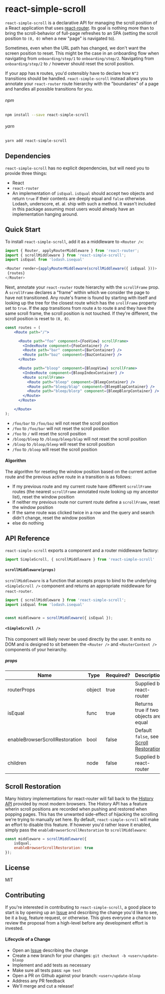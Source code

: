 # react-simple-scroll

`react-simple-scroll` is a declarative API for managing the scroll position
of a React application that uses [react-router](https://github.com/ReactTraining/react-router).
Its goal is nothing more than to bring the scroll-behavior of full-page
refreshes to an SPA (setting the scroll position to `(0, 0)` when a new "page" is
navigated to).

Sometimes, even when the URL path has changed, we don't want the screen position
to reset.  This might be the case in an onboarding flow when navigating from
`onboarding/step/1` to `onboarding/step/2`.  Navigating from `onboarding/step/2`
to `/` however should reset the scroll position.

If your app has `N` routes, you'd ostensibly have to declare how `N^2`
transitions should be handled.  `react-simple-scroll` instead allows you to
annotate your `react-router` route hierarchy with the "boundaries" of a page and
handles all possible transitions for you.

###### npm

```bash
npm install --save react-simple-scroll
```

###### yarn

```bash
yarn add react-simple-scroll
```

## Dependencies

`react-simple-scroll` has no explicit dependencies, but will need you to provide
three things:

* React
* `react-router`
* An implementation of `isEqual`.  `isEqual` should accept two objects and
  return `true` if their contents are deeply equal and `false` otherwise.
  Lodash, underscore, et. al. ship with such a method.  It wasn't included in
  this package assuming most users would already have an implementation
  hanging around.

## Quick Start

To install `react-simple-scroll`, add it as a middleware to `<Router />`:

```javascript
import { Router, applyRouterMiddleware } from 'react-router';
import { scrollMiddleware } from 'react-simple-scroll';
import isEqual from 'lodash.isequal'

<Router render={applyRouterMiddleware(scrollMiddleware({ isEqual }))>
 {routes}
</Router>
```

Next, annotate your `react-router` route hierarchy with the `scrollFrame` prop.
A `scrollFrame` declares a "frame" within which we consider the page to have
not transitioned.  Any route's frame is found by starting with itself and
looking up the tree for the closest route which has the `srollFrame` property
set to `true`. If the app transitions from route `A` to route `B` and they have
the same scroll frame, the scroll position is not touched.  If they're
different, the scroll position is reset to `(0, 0)`.

```jsx
const routes = (
	<Route path="/">

	  <Route path="foo" component={FooView} scrollFrame>
	    <IndexRoute component={FooContainer} />
	    <Route path="bar" component={BarContainer} />
	    <Route path="baz" component={BazContainer} />
	  </Route>

	  <Route path="bloop" component={BloopView} scrollFrame>
	    <IndexRoute component={BloopIndexContainer} />
	    <Route scrollFrame>
	      <Route path="bleep" component={BleepContainer} />
	      <Route path="bleep/blap" component={BleepBlapContainer} />
	      <Route path="bleep/blorp" component={BleepBlorpContainer} />
	    </Route>
	  </Route>

	</Route>
);
```

* `/foo/bar` to `/foo/baz` will not reset the scroll position
* `/foo` to `/foo/bar` will not reset the scroll position
* `/foo` to `/` will reset the scroll position
* `/bloop/bleep` to `/bloop/bleep/blap` will not reset the scroll position
* `/bloop` to `/bloop/bleep` will reset the scroll position
* `/foo` to `/bloop` will reset the scroll position

#### Algorithm

The algorithm for reseting the window position based on the current active
route and the previous active route in a transition is as follows:

* If my previous route and my current route have different `scrollFrame` routes
  (the nearest `scrollFrame` annotated route looking up my ancestor list), reset
  the window position
* If neither my previous route nor current route define a `scrollFrame`, reset
  the window position
* If the same route was clicked twice in a row and the query and search didn't
  change, reset the window position
* else do nothing

## API Reference

`react-simple-scroll` exports a component and a router middleware factory:

```jsx
import SimpleScroll, { scrollMiddleware } from 'react-simple-scroll'
```

#### `scrollMiddleware(props)`

`scrollMiddleware` is a function that accepts props to bind to the underlying
`<SimpleScroll />` component and returns an appropriate middleware for
`react-router`.

```jsx
import { scrollMiddleware } from 'react-simple-scroll';
import isEqual from 'lodash.isequal'


const middleware = scrollMiddleware({ isEqual });
```

#### `<SimpleScroll />`

This component will likely never be used directly by the user.  It emits no DOM
and is designed to sit between the `<Router />` and `<RouterContext />`
components of your heirarchy.


##### props

| Name                              | Type   | Required? | Description                           |
|-----------------------------------|--------|-----------|---------------------------------------|
| routerProps                       | object | true      | Supplied by react-router              |
| isEqual                           | func   | true      | Returns true if two objects are equal |
| enableBrowserScrollRestoration    | bool   | false     | Default `false`, see [Scroll Restoration](#scroll-restoration)             |
| children                          | node   | false     | Supplied by react-router              |

## Scroll Restoration

Many history implementations for react-router will fall back to the
[History API]() provided by most modern browsers.  The History API has a feature
wherin scroll positions are recorded when pushing and restored when popping
pages.  This has the unwanted side-effect of hijacking the scrolling we're
trying to manually set here.  By default, `react-simple-scroll` will make an
effort to disable this feature.  If however you'd rather leave it enabled,
simply pass the `enableBrowserScrollRestoration` to `scrollMiddleware`:

```jsx
const middleware = scrollMiddleware({
	isEqual,
	enableBrowserScrollRestoration: true
});
```

## License

MIT

## Contributing

If you're interested in contributing to `react-simple-scroll`, a good place to
start is by opening up an
[Issue](https://github.com/button/react-simple-scroll/issues) and describing the
change you'd like to see, be it a bug, feature request, or otherwise.  This
gives everyone a chance to review the proposal from a high-level before any
development effort is invested.

#### Lifecycle of a Change

* Open an [Issue](https://github.com/button/react-simple-scroll/issues) describing the change
* Create a new branch for your changes: `git checkout -b <user>/update-bloop`
* Implement and add tests as necessary
* Make sure all tests pass: `npm test`
* Open a PR on Github against your branch: `<user>/update-bloop`
* Address any PR feedback
* We'll merge and cut a release!
